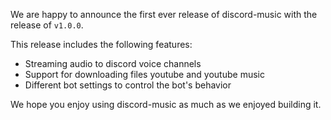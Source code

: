 We are happy to announce the first ever release of discord-music with the release
of `v1.0.0`.

This release includes the following features:

- Streaming audio to discord voice channels
- Support for downloading files youtube and youtube music
- Different bot settings to control the bot's behavior

We hope you enjoy using discord-music as much as we enjoyed building it.